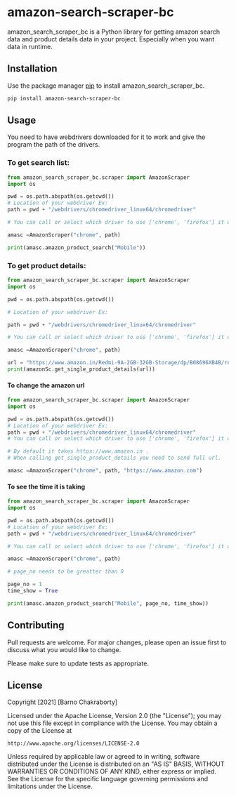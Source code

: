 # amazon-search-scraper-bc

amazon_search_scraper_bc is a Python library for getting amazon search data and product details data in your project.
Especially when you want data in runtime.

## Installation

Use the package manager [pip](https://pip.pypa.io/en/stable/) to install amazon_search_scraper_bc.

```bash
pip install amazon-search-scraper-bc
```

## Usage

You need to have webdrivers downloaded for it to work and give the program the path of the drivers. 

### To get search list:

```python
from amazon_search_scraper_bc.scraper import AmazonScraper
import os

pwd = os.path.abspath(os.getcwd())
# Location of your webdriver Ex:
path = pwd + "/webdrivers/chromedriver_linux64/chromedriver"

# You can call or select which driver to use ['chrome', 'firefox'] it will open the browsers in headless mode.

amasc =AmazonScraper("chrome", path)

print(amasc.amazon_product_search("Mobile"))
```

### To get product details:

```python
from amazon_search_scraper_bc.scraper import AmazonScraper
import os

pwd = os.path.abspath(os.getcwd())

# Location of your webdriver Ex:

path = pwd + "/webdrivers/chromedriver_linux64/chromedriver"

# You can call or select which driver to use ['chrome', 'firefox'] it will open the browsers in headless mode.

amasc =AmazonScraper("chrome", path)

url = "https://www.amazon.in/Redmi-9A-2GB-32GB-Storage/dp/B08696XB4B/ref=sr_1_3?dchild=1&keywords=mobile&qid=1629271762&sr=8-3"
print(amazonSc.get_single_product_details(url))
```

#### To change the amazon url 

```python
from amazon_search_scraper_bc.scraper import AmazonScraper
import os

pwd = os.path.abspath(os.getcwd())
# Location of your webdriver Ex:
path = pwd + "/webdrivers/chromedriver_linux64/chromedriver"
# You can call or select which driver to use ['chrome', 'firefox'] it will open the browsers in headless mode.

# By default it takes https://www.amazon.in .
# When calling get_single_product_details you need to send full url.

amasc =AmazonScraper("chrome", path, "https://www.amazon.com")
```

#### To see the time it is taking

```python
from amazon_search_scraper_bc.scraper import AmazonScraper
import os

pwd = os.path.abspath(os.getcwd())
# Location of your webdriver Ex:
path = pwd + "/webdrivers/chromedriver_linux64/chromedriver"

# You can call or select which driver to use ['chrome', 'firefox'] it will open the browsers in headless mode.

amasc =AmazonScraper("chrome", path)

# page_no needs to be greatter than 0

page_no = 1
time_show = True

print(amasc.amazon_product_search("Mobile", page_no, time_show))
```


## Contributing
Pull requests are welcome. For major changes, please open an issue first to discuss what you would like to change.

Please make sure to update tests as appropriate.

## License

Copyright [2021] [Barno Chakraborty]

Licensed under the Apache License, Version 2.0 (the "License");
you may not use this file except in compliance with the License.
You may obtain a copy of the License at

    http://www.apache.org/licenses/LICENSE-2.0

Unless required by applicable law or agreed to in writing, software
distributed under the License is distributed on an "AS IS" BASIS,
WITHOUT WARRANTIES OR CONDITIONS OF ANY KIND, either express or implied.
See the License for the specific language governing permissions and
limitations under the License.
